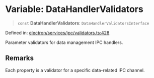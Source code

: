 # Variable: DataHandlerValidators

> `const` **DataHandlerValidators**: `DataHandlerValidatorsInterface`

Defined in: [electron/services/ipc/validators.ts:428](https://github.com/Nick2bad4u/Uptime-Watcher/blob/main/electron/services/ipc/validators.ts#L428)

Parameter validators for data management IPC handlers.

## Remarks

Each property is a validator for a specific data-related IPC channel.
